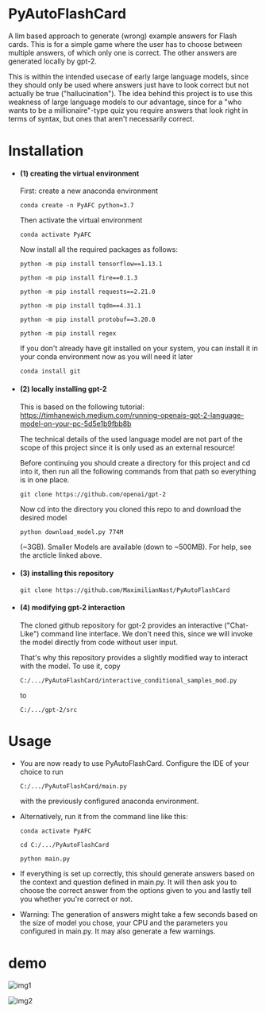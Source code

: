 # PyAutoFlashCard

A llm based approach to generate (wrong) example answers for Flash cards. This is for a simple game where the user
has to choose between multiple answers, of which only one is correct. The other answers are generated locally by gpt-2.

This is within the intended usecase of early large language models, since they should only be used where answers just
have to look correct but not actually be true ("hallucination"). The idea behind this project is to use this weakness
of large language models to our advantage, since for a "who wants to be a millionaire"-type quiz you require answers
that look right in terms of syntax, but ones that aren't necessarily correct.

# Installation

- #### (1) creating the virtual environment

    First: create a new anaconda environment

    ```
    conda create -n PyAFC python=3.7
    ```
  
    Then activate the virtual environment

    ```
    conda activate PyAFC
    ```
  
    Now install all the required packages as follows:
    
    ```
    python -m pip install tensorflow==1.13.1
    ```
  
    ```
    python -m pip install fire==0.1.3
    ```
  
    ```
    python -m pip install requests==2.21.0
    ```
  
    ```
    python -m pip install tqdm==4.31.1
    ```
  
    ```
    python -m pip install protobuf==3.20.0
    ```
  
    ```
    python -m pip install regex
    ```
  
    If you don't already have git installed on your system, you can install it in your conda environment now as you will
    need it later

    ```
    conda install git
    ```

- #### (2) locally installing gpt-2
    
    This is based on the following tutorial:
    https://timhanewich.medium.com/running-openais-gpt-2-language-model-on-your-pc-5d5e1b9fbb8b

    The technical details of the used language model are not part of the scope of this project since it is only used
    as an external resource!

    Before continuing you should create a directory for this project and cd into it, then run all the following commands
    from that path so everything is in one place.
    
    ```
    git clone https://github.com/openai/gpt-2
    ```
  
    Now cd into the directory you cloned this repo to and download the desired model

    ```
    python download_model.py 774M
    ```

    (~3GB). Smaller Models are available (down to ~500MB). For help, see the arcticle linked above.

- #### (3) installing this repository

    ```
    git clone https://github.com/MaximilianNast/PyAutoFlashCard
    ```

- #### (4) modifying gpt-2 interaction

    The cloned github repository for gpt-2 provides an interactive ("Chat-Like") command line interface. We don't
    need this, since we will invoke the model directly from code without user input.

    That's why this repository provides a slightly modified way to interact with the model. To use it, copy

    ```
    C:/.../PyAutoFlashCard/interactive_conditional_samples_mod.py
    ```
  
    to

    ```
    C:/.../gpt-2/src
    ```


# Usage

- You are now ready to use PyAutoFlashCard. Configure the IDE of your choice to run

  ```
  C:/.../PyAutoFlashCard/main.py
  ```

  with the previously configured anaconda environment.


- Alternatively, run it from the command line like this:

  ```
  conda activate PyAFC
  ```
  
  ```
  cd C:/.../PyAutoFlashCard
  ```
  
  ```
  python main.py
  ```

- If everything is set up correctly, this should generate answers based on the context and question defined in main.py.
  It will then ask you to choose the correct answer from the options given to you and lastly tell you whether you're
  correct or not.

- Warning: The generation of answers might take a few seconds based on the size of model you chose, your CPU and the
  parameters you configured in main.py. It may also generate a few warnings.

# demo

![img1](https://github.com/MaximilianNast/PyAutoFlashCard/tree/main/demo_imgs/Screenshot_1.png?raw=true)

![img2](https://github.com/MaximilianNast/PyAutoFlashCard/tree/main/demo_imgs/Screenshot_2.png?raw=true)